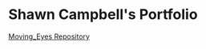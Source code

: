 # Shawn Campbell's Portfolio

<a href="https://github.com/Steelerfan840/Steelerfan840.github.io/moving_eyes" class = "h1">Moving_Eyes Repository</a>

